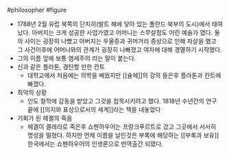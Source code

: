 #philosopher #figure
- 1788년 2월 유럽 북쪽의 단치히(발트 해에 닿아 있는 폴란드 북부의 도시)에서 태여났다. 아버지는 크게 성공한 사업가였고 어머니는 스무살정도 어린 예술가 였다. 둘의 사이는 굉장히 나빴고 아버지는 우울증과 귀머거리 증상으로 인해 자살을 했고 그 사건이후에 어머니와의 관계가 굉장히 나빠졌고 여자에 대해 경멸하기 시작했다.
- 그의 이름 앞에 보통 염세주의 라는 말이 붙는다.
- 신과 같은 플라톤, 경탄할 만한 칸트
    - 대학교에서 처음에는 의학을 배웠지만 [[슐체]]의  강의 들은후 플라톤과 칸트에 빠졌다.
- 최악의 상황
    - 인도 철학에 감동을 받았고 그것을 접목시키려고 했다. 1818년 수년간의 연구 끝에 [[의지와 표상으로서의 세계]]라는 책을 내놓았다
- 기회가 된 헤겔의 죽음
    - 헤겔이 콜레라로 죽은후 쇼펜하우어는 프랑크푸르트로 갔고 그곳에서 서서히 명성을 떨쳤다. 하지만 먼제 이름을 날린것은 부록에 해당하는 [[부록과 보유]]한국에서는 쇼펜하우어의 인생론으로 번역출간 되였다.
